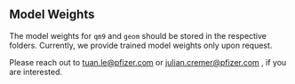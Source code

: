 ## Model Weights

The model weights for `qm9` and `geom` should be stored in the respective folders.
Currently, we provide trained model weights only upon request.

Please reach out to tuan.le@pfizer.com or julian.cremer@pfizer.com , if you are interested.
